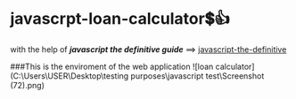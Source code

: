 # javascrpt-loan-calculator:heavy_dollar_sign::+1:
with the help of **_javascript the definitive guide_** ==>
<a href="https://www.oreilly.com/library/view/javascript-the-definitive/0596101996/">javascript-the-definitive</a>

###This is the enviroment of the web application
![loan calculator](C:\Users\USER\Desktop\testing purposes\javascript test\Screenshot (72).png)
